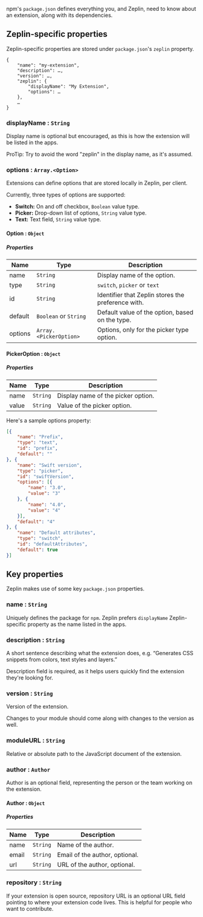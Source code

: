 npm's `package.json` defines everything you, and Zeplin, need to know about an extension, along with its dependencies.

## Zeplin-specific properties

Zeplin-specific properties are stored under `package.json`'s `zeplin` property.

```
{
    "name": "my-extension",
    "description": …,
    "version": …,
    "zeplin": {
        "displayName": "My Extension",
        "options": …
    },
    …
}
```

### displayName : `String`

Display name is optional but encouraged, as this is how the extension will be listed in the apps.

ProTip: Try to avoid the word "zeplin" in the display name, as it's assumed.

### options : `Array.<Option>`

Extensions can define options that are stored locally in Zeplin, per client.

Currently, three types of options are supported:

- **Switch:** On and off checkbox, `Boolean` value type.
- **Picker:** Drop-down list of options, `String` value type.
- **Text:** Text field, `String` value type.

#### Option : <code>Object</code>

##### Properties

| Name | Type | Description |
| --- | --- | --- |
| name | `String` | Display name of the option. |
| type | `String` | `switch`, `picker` or `text` |
| id | `String` | Identifier that Zeplin stores the preference with. |
| default | `Boolean` or `String` | Default value of the option, based on the type. |
| options | `Array.<PickerOption>` | Options, only for the picker type option. |

#### PickerOption : <code>Object</code>

##### Properties

| Name | Type | Description |
| --- | --- | --- |
| name | <code>String</code> | Display name of the picker option. |
| value | <code>String</code> | Value of the picker option. |

Here's a sample options property:

```json
[{
    "name": "Prefix",
    "type": "text",
    "id": "prefix",
    "default": ""
}, {
    "name": "Swift version",
    "type": "picker",
    "id": "swiftVersion",
    "options": [{
        "name": "3.0",
        "value": "3"
    }, {
        "name": "4.0",
        "value": "4"
    }],
    "default": "4"
}, {
    "name": "Default attributes",
    "type": "switch",
    "id": "defaultAttributes",
    "default": true
}]
```

## Key properties

Zeplin makes use of some key `package.json` properties.

### name : `String`

Uniquely defines the package for `npm`. Zeplin prefers  `displayName` Zeplin-specific property as the name listed in the apps.

### description : `String`

A short sentence describing what the extension does, e.g. “Generates CSS snippets from colors, text styles and layers.”

Description field is required, as it helps users quickly find the extension they're looking for.

### version : `String`

Version of the extension.

Changes to your module should come along with changes to the version as well.

### moduleURL : `String`

Relative or absolute path to the JavaScript document of the extension.

### author : `Author`

Author is an optional field, representing the person or the team working on the extension.

#### Author : <code>Object</code>

##### Properties

| Name | Type | Description |
| --- | --- | --- |
| name | `String` | Name of the author. |
| email | `String` | Email of the author, optional. |
| url | `String` | URL of the author, optional. |

### repository : `String`

If your extension is open source, repository URL is an optional URL field pointing to where your extension code lives. This is helpful for people who want to contribute.

